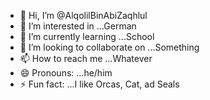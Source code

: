 - 👋 Hi, I’m @AlqolilBinAbiZaqhlul
- 👀 I’m interested in ...German
- 🌱 I’m currently learning ...School
- 💞️ I’m looking to collaborate on ...Something
- 📫 How to reach me ...Whatever
- 😄 Pronouns: ...he/him
- ⚡ Fun fact: ...I like Orcas, Cat, ad Seals

<!---
AlqolilBinAbiZaqhlul/AlqolilBinAbiZaqhlul is a ✨ special ✨ repository because its `README.md` (this file) appears on your GitHub profile.
You can click the Preview link to take a look at your changes.
--->
